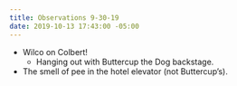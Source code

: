 ```yaml
---
title: Observations 9-30-19
date: 2019-10-13 17:43:00 -05:00
---
```


- Wilco on Colbert!
	- Hanging out with Buttercup the Dog backstage.
- The smell of pee in the hotel elevator (not Buttercup’s).